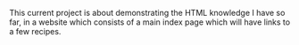 This current project is about demonstrating the HTML knowledge I have so far, in a website which consists of a main index page which will have links to a few recipes.